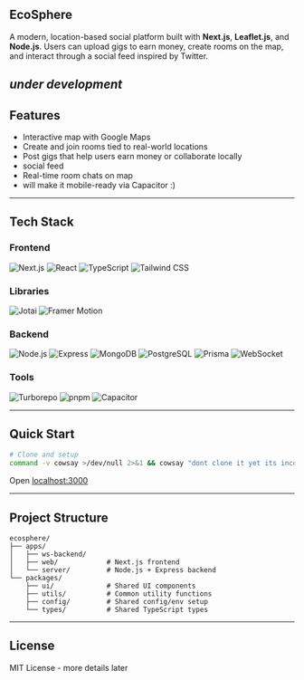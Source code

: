 ## EcoSphere

A modern, location-based social platform built with **Next.js**, **Leaflet.js**, and **Node.js**.
Users can upload gigs to earn money, create rooms on the map, and interact through a social feed inspired by Twitter.

## _under development_

## Features

- Interactive map with Google Maps
- Create and join rooms tied to real-world locations
- Post gigs that help users earn money or collaborate locally
- social feed
- Real-time room chats on map
- will make it mobile-ready via Capacitor :)

---

## Tech Stack

### Frontend

![Next.js](https://img.shields.io/badge/Next.js_15-000000?style=for-the-badge&logo=next.js&logoColor=white)
![React](https://img.shields.io/badge/React_19-20232A?style=for-the-badge&logo=react&logoColor=61DAFB)
![TypeScript](https://img.shields.io/badge/TypeScript-007ACC?style=for-the-badge&logo=typescript&logoColor=white)
![Tailwind CSS](https://img.shields.io/badge/Tailwind_4-38B2AC?style=for-the-badge&logo=tailwind-css&logoColor=white)

### Libraries

![Jotai](https://img.shields.io/badge/Jotai-000000?style=for-the-badge&logo=react&logoColor=white)
![Framer Motion](https://img.shields.io/badge/Framer_Motion-EF4444?style=for-the-badge&logo=framer&logoColor=white)

### Backend

![Node.js](https://img.shields.io/badge/Node.js-43853D?style=for-the-badge&logo=node.js&logoColor=white)
![Express](https://img.shields.io/badge/Express.js-000000?style=for-the-badge&logo=express&logoColor=white)
![MongoDB](https://img.shields.io/badge/MongoDB-4EA94B?style=for-the-badge&logo=mongodb&logoColor=white)
![PostgreSQL](https://img.shields.io/badge/PostgreSQL-336791?style=for-the-badge&logo=postgresql&logoColor=white)
![Prisma](https://img.shields.io/badge/Prisma-2D3748?style=for-the-badge&logo=prisma&logoColor=white)
![WebSocket](https://img.shields.io/badge/WebSocket-010101?style=for-the-badge&logo=socket.io&logoColor=white)

### Tools

![Turborepo](https://img.shields.io/badge/Turborepo-000000?style=for-the-badge&logo=turborepo&logoColor=white)
![pnpm](https://img.shields.io/badge/pnpm-F69220?style=for-the-badge&logo=pnpm&logoColor=white)
![Capacitor](https://img.shields.io/badge/Capacitor-119EFF?style=for-the-badge&logo=capacitor&logoColor=white)

---

## Quick Start

```bash
# Clone and setup
command -v cowsay >/dev/null 2>&1 && cowsay "dont clone it yet its incomplete" || echo "dont clone it yet its incomplete"
```

Open [localhost:3000](http://localhost:3000)

---

## Project Structure

```
ecosphere/
├── apps/
│   ├── ws-backend/          
│   ├── web/            # Next.js frontend
│   └── server/         # Node.js + Express backend
└── packages/
    ├── ui/             # Shared UI components
    ├── utils/          # Common utility functions
    ├── config/         # Shared config/env setup
    └── types/          # Shared TypeScript types
```

---

## License

MIT License - more details later

